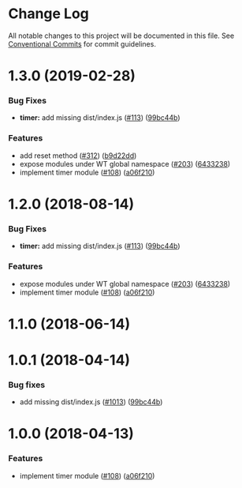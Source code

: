 # Change Log

All notable changes to this project will be documented in this file.
See [Conventional Commits](https://conventionalcommits.org) for commit guidelines.

# 1.3.0 (2019-02-28)


### Bug Fixes

* **timer:** add missing dist/index.js ([#113](https://github.com/WeTransfer/concorde.js/issues/113)) ([99bc44b](https://github.com/WeTransfer/concorde.js/commit/99bc44b))


### Features

* add reset method ([#312](https://github.com/WeTransfer/concorde.js/issues/312)) ([b9d22dd](https://github.com/WeTransfer/concorde.js/commit/b9d22dd))
* expose modules under WT global namespace ([#203](https://github.com/WeTransfer/concorde.js/issues/203)) ([6433238](https://github.com/WeTransfer/concorde.js/commit/6433238))
* implement timer module ([#108](https://github.com/WeTransfer/concorde.js/issues/108)) ([a06f210](https://github.com/WeTransfer/concorde.js/commit/a06f210))





<a name="1.2.0"></a>
# 1.2.0 (2018-08-14)


### Bug Fixes

* **timer:** add missing dist/index.js ([#113](https://github.com/WeTransfer/concorde.js/issues/113)) ([99bc44b](https://github.com/WeTransfer/concorde.js/commit/99bc44b))


### Features

* expose modules under WT global namespace ([#203](https://github.com/WeTransfer/concorde.js/issues/203)) ([6433238](https://github.com/WeTransfer/concorde.js/commit/6433238))
* implement timer module ([#108](https://github.com/WeTransfer/concorde.js/issues/108)) ([a06f210](https://github.com/WeTransfer/concorde.js/commit/a06f210))




<a name="1.1.0"></a>
# 1.1.0 (2018-06-14)

<a name="1.0.1"></a>
# 1.0.1 (2018-04-14)

### Bug fixes

* add missing dist/index.js ([#1013](https://github.com/WeTransfer/concorde.js/pull/113)) ([99bc44b](https://github.com/WeTransfer/concorde.js/commit/99bc44b))

<a name="1.0.0"></a>
# 1.0.0 (2018-04-13)

### Features

* implement timer module ([#108](https://github.com/WeTransfer/concorde.js/pull/108)) ([a06f210](https://github.com/WeTransfer/concorde.js/commit/a06f210))
